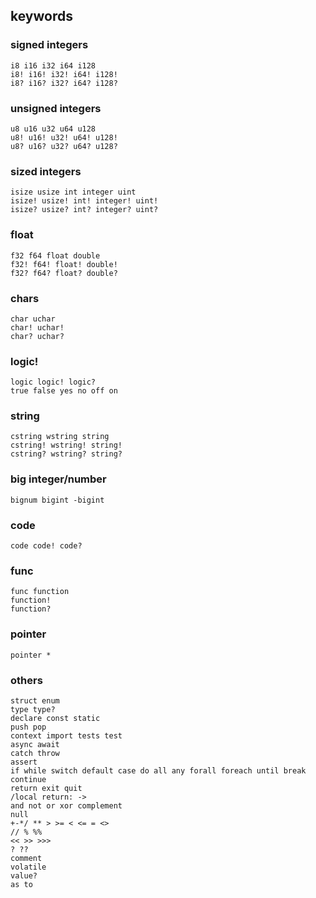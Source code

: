 ## keywords

### signed integers

```
i8 i16 i32 i64 i128
i8! i16! i32! i64! i128!
i8? i16? i32? i64? i128?
```

### unsigned integers

```
u8 u16 u32 u64 u128
u8! u16! u32! u64! u128!
u8? u16? u32? u64? u128?
```

### sized integers

```
isize usize int integer uint
isize! usize! int! integer! uint!
isize? usize? int? integer? uint?
```

### float

```
f32 f64 float double
f32! f64! float! double!
f32? f64? float? double?
```

### chars

```
char uchar
char! uchar!
char? uchar?
```

### logic!

```
logic logic! logic?
true false yes no off on
```

### string

```
cstring wstring string
cstring! wstring! string!
cstring? wstring? string?
```

### big integer/number

```
bignum bigint -bigint
```

### code

```
code code! code?
```

### func

```
func function
function!
function?
```

### pointer

```
pointer *
```

### others

```
struct enum
type type?
declare const static
push pop
context import tests test
async await
catch throw
assert
if while switch default case do all any forall foreach until break continue 
return exit quit
/local return: ->
and not or xor complement
null
+-*/ ** > >= < <= = <> 
// % %%
<< >> >>>
? ??
comment
volatile
value?
as to
```

